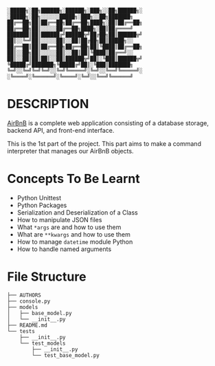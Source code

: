 ```
░█████╗░██╗██████╗░██████╗░███╗░░██╗██████╗░  ░█████╗░██╗░░░░░░█████╗░███╗░░██╗███████╗
██╔══██╗██║██╔══██╗██╔══██╗████╗░██║██╔══██╗  ██╔══██╗██║░░░░░██╔══██╗████╗░██║██╔════╝
███████║██║██████╔╝██████╦╝██╔██╗██║██████╦╝  ██║░░╚═╝██║░░░░░██║░░██║██╔██╗██║█████╗░░
██╔══██║██║██╔══██╗██╔══██╗██║╚████║██╔══██╗  ██║░░██╗██║░░░░░██║░░██║██║╚████║██╔══╝░░
██║░░██║██║██║░░██║██████╦╝██║░╚███║██████╦╝  ╚█████╔╝███████╗╚█████╔╝██║░╚███║███████╗
╚═╝░░╚═╝╚═╝╚═╝░░╚═╝╚═════╝░╚═╝░░╚══╝╚═════╝░  ░╚════╝░╚══════╝░╚════╝░╚═╝░░╚══╝╚══════╝
```

# DESCRIPTION

[AirBnB](https://www.airbnb.com) is a complete web application consisting of a
database storage, backend API, and front-end interface.

This is the 1st part of the project. This part aims to make a command
interpreter that manages our AirBnB objects.

# Concepts To Be Learnt

- Python Unittest
- Python Packages
- Serialization and Deserialization of a Class
- How to manipulate JSON files
- What `*args` are and how to use them
- What are `**kwargs` and how to use them
- How to manage `datetime` module Python
- How to handle named arguments

# File Structure

```
├── AUTHORS
├── console.py
├── models
│   ├── base_model.py
│   └── __init__.py
├── README.md
└── tests
    ├── __init__.py
    └── test_models
        ├── __init__.py
        └── test_base_model.py
```
